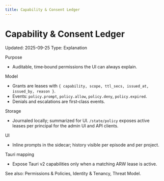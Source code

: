 ```yaml
---
title: Capability & Consent Ledger
---
```


# Capability & Consent Ledger
Updated: 2025-09-25
Type: Explanation

Purpose
- Auditable, time‑bound permissions the UI can always explain.

Model
- Grants are leases with `{ capability, scope, ttl_secs, issued_at, issued_by, reason }`.
- Events: `policy.prompt`, `policy.allow`, `policy.deny`, `policy.expired`.
- Denials and escalations are first‑class events.

Storage
- Journaled locally; summarized for UI. `/state/policy` exposes active leases per principal for the admin UI and API clients.

UI
- Inline prompts in the sidecar; history visible per episode and per project.

Tauri mapping
- Expose Tauri v2 capabilities only when a matching ARW lease is active.

See also: Permissions & Policies, Identity & Tenancy, Threat Model.
